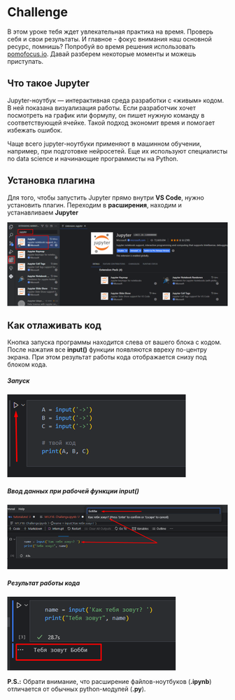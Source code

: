 # Challenge

В этом уроке тебя ждет увлекательная практика на время. Проверь себя и свои результаты. И главное - фокус внимания наш основной ресурс, помнишь? Попробуй во время решения использовать [pomofocus.io](https://pomofocus.io/). Давай разберем некоторые моменты и можешь приступать.

## Что такое Jupyter

Jupyter-ноутбук — интерактивная среда разработки с «живым» кодом. В ней показана визуализация работы. Если разработчик хочет посмотреть на график или формулу, он пишет нужную команду в соответствующей ячейке. Такой подход экономит время и помогает избежать ошибок.

Чаще всего jupyter-ноутбуки применяют в машинном обучении, например, при подготовке нейросетей. Еще их используют специалисты по data science и начинающие программисты на Python.

## Установка плагина

Для того, чтобы запустить Jupyter прямо внутри **VS Code**, нужно установить плагин. Переходим в **расширения**, находим и устанавливаем **Jupyter**

![1701274979663](image/tutorial/1701274979663.png)

## Как отлаживать код

Кнопка запуска программы находится слева от вашего блока с кодом. После нажатия все **input()** функции появляются ввреху по-центру экрана. При этом результат работы кода отображается снизу под блоком кода.


##### Запуск

![1701274804471](image/tutorial/1701274804471.png)

##### Ввод данных при рабочей функции **input()**

 ![1701275130888](image/tutorial/1701275130888.png)

##### Результат работы кода

![1701275138612](image/tutorial/1701275138612.png)

**P.S.:** Обрати внимание, что расширение файлов-ноутбуков (**.ipynb**) отличается от обычных python-модулей (**.py**).
